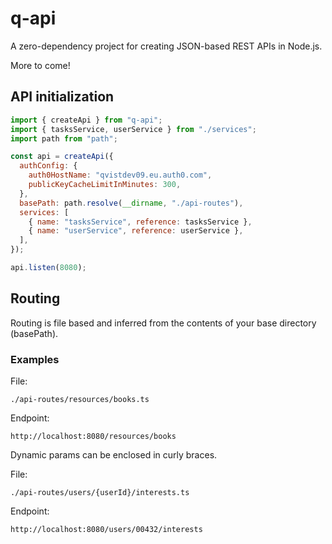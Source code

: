 # q-api

A zero-dependency project for creating JSON-based REST APIs in Node.js.

More to come!

## API initialization

```javascript
import { createApi } from "q-api";
import { tasksService, userService } from "./services";
import path from "path";

const api = createApi({
  authConfig: {
    auth0HostName: "qvistdev09.eu.auth0.com",
    publicKeyCacheLimitInMinutes: 300,
  },
  basePath: path.resolve(__dirname, "./api-routes"),
  services: [
    { name: "tasksService", reference: tasksService },
    { name: "userService", reference: userService },
  ],
});

api.listen(8080);
```

## Routing

Routing is file based and inferred from the contents of your base directory (basePath).

### Examples

File:

```./api-routes/resources/books.ts```

Endpoint:

```http://localhost:8080/resources/books```

Dynamic params can be enclosed in curly braces.

File:

```./api-routes/users/{userId}/interests.ts```

Endpoint:

```http://localhost:8080/users/00432/interests```

